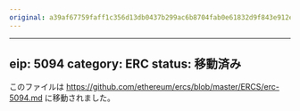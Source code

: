 ```yaml
---
original: a39af67759faff1c356d13db0437b299ac6b8704fab0e61832d9f843e912e4ad
---
```


---
eip: 5094
category: ERC
status: 移動済み
---

このファイルは https://github.com/ethereum/ercs/blob/master/ERCS/erc-5094.md に移動されました。